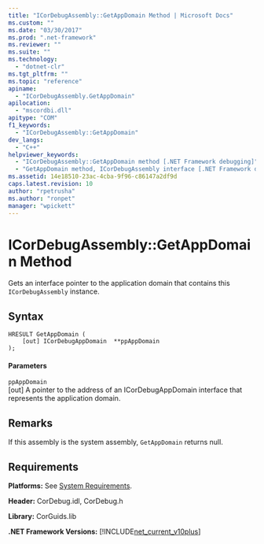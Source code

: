 ```yaml
---
title: "ICorDebugAssembly::GetAppDomain Method | Microsoft Docs"
ms.custom: ""
ms.date: "03/30/2017"
ms.prod: ".net-framework"
ms.reviewer: ""
ms.suite: ""
ms.technology: 
  - "dotnet-clr"
ms.tgt_pltfrm: ""
ms.topic: "reference"
apiname: 
  - "ICorDebugAssembly.GetAppDomain"
apilocation: 
  - "mscordbi.dll"
apitype: "COM"
f1_keywords: 
  - "ICorDebugAssembly::GetAppDomain"
dev_langs: 
  - "C++"
helpviewer_keywords: 
  - "ICorDebugAssembly::GetAppDomain method [.NET Framework debugging]"
  - "GetAppDomain method, ICorDebugAssembly interface [.NET Framework debugging]"
ms.assetid: 14e18510-23ac-4cba-9f96-c86147a2df9d
caps.latest.revision: 10
author: "rpetrusha"
ms.author: "ronpet"
manager: "wpickett"
---
```

# ICorDebugAssembly::GetAppDomain Method
Gets an interface pointer to the application domain that contains this `ICorDebugAssembly` instance.  
  
## Syntax  
  
```  
HRESULT GetAppDomain (  
    [out] ICorDebugAppDomain  **ppAppDomain  
);  
```  
  
#### Parameters  
 `ppAppDomain`  
 [out] A pointer to the address of an ICorDebugAppDomain interface that represents the application domain.  
  
## Remarks  
 If this assembly is the system assembly, `GetAppDomain` returns null.  
  
## Requirements  
 **Platforms:** See [System Requirements](../../../../docs/framework/get-started/system-requirements.md).  
  
 **Header:** CorDebug.idl, CorDebug.h  
  
 **Library:** CorGuids.lib  
  
 **.NET Framework Versions:** [!INCLUDE[net_current_v10plus](../../../../includes/net-current-v10plus-md.md)]